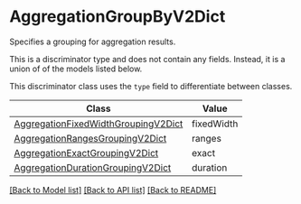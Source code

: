 # AggregationGroupByV2Dict

Specifies a grouping for aggregation results.

This is a discriminator type and does not contain any fields. Instead, it is a union
of of the models listed below.

This discriminator class uses the `type` field to differentiate between classes.

| Class | Value
| ------------ | -------------
[AggregationFixedWidthGroupingV2Dict](AggregationFixedWidthGroupingV2Dict.md) | fixedWidth
[AggregationRangesGroupingV2Dict](AggregationRangesGroupingV2Dict.md) | ranges
[AggregationExactGroupingV2Dict](AggregationExactGroupingV2Dict.md) | exact
[AggregationDurationGroupingV2Dict](AggregationDurationGroupingV2Dict.md) | duration


[[Back to Model list]](../../../README.md#models-v1-link) [[Back to API list]](../../../README.md#apis-v1-link) [[Back to README]](../../../README.md)

